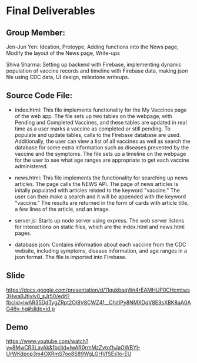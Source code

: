 # Final Deliverables

## Group Member: 
Jen-Jun Yen: Ideation, Protoype, Adding functions into the News page,
			 Modify the layout of the News page, Write-ups
			 
Shiva Sharma: Setting up backend with Firebase, implementing dynamic population of vaccine records and timeline with Firebase data, making json file using CDC data, UI design, milestone writeups.


## Source Code File:
- index.html: This file implements functionality for the My Vaccines page of the web app.
The file sets up two tables on the webpage, with Pending and Completed Vaccines, and 
these tables are updated in real time as a user marks a vaccine as completed or still 
pending. To populate and update tables, calls to the Firebase database are used. 
Additionally, the user can view a list of all vaccines as well as search the database
for some extra information such as diseases prevented by the vaccine and the symptoms.
The file sets up a timeline on the webpage for the user to see what age ranges are 
appropriate to get each vaccine administered.

- news.html: This file implements the functionality for searching up news articles.
The page calls the NEWS API. The page of news articles is initally populated with 
articles related to the keyword "vaccine." The user can then make a search and it 
will be appended with the keyword "vaccine." The results are returned in the form 
of cards with article title, a few lines of the article, and an image.

- server.js: Starts up node server using express. The web server listens for interactions on static files, which are the index.html and news.html pages.

- database.json: Contains information about each vaccine from the CDC website, including symptoms, disease information, and age ranges in a json format. The file is imported into Firebase.

## Slide

https://docs.google.com/presentation/d/11qukbaqWn4rEAMHUP0CHcmtws3HwaBJtjvIv0_sJr50/edit?fbclid=IwAR35DdTygZRpt2OI8V8CWZ41__ChjtIPy8NMXDqV8E3sXBK8aA0AG46v-hg#slide=id.p

## Demo 

https://www.youtube.com/watch?v=8MwCR3LavAk&fbclid=IwAR0rmMzZvtofhJaOWBYI-UrWKdpop3m4OXRmS7oo8S89WgLGHVfSEs1o-EU


